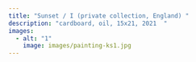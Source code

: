 ```yaml
---
title: "Sunset / I (private collection, England) "
description: "cardboard, oil, 15x21, 2021  "
images:
  - alt: "1"
    image: images/painting-ks1.jpg
---
```

